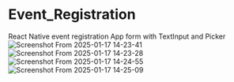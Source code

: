 # Event_Registration
React Native event registration App  form with TextInput and Picker
![Screenshot From 2025-01-17 14-23-41](https://github.com/user-attachments/assets/b7bf4c0e-d4e8-4372-b853-87859e6d831c)
![Screenshot From 2025-01-17 14-23-28](https://github.com/user-attachments/assets/c9fdbea7-d560-4bfd-92e2-f70369357efd)
![Screenshot From 2025-01-17 14-24-55](https://github.com/user-attachments/assets/7fd72289-36fc-4b6d-a043-2f4985954a2b)
![Screenshot From 2025-01-17 14-25-09](https://github.com/user-attachments/assets/ed4b9854-2f3f-4a1a-a70c-a218be781ef5)
